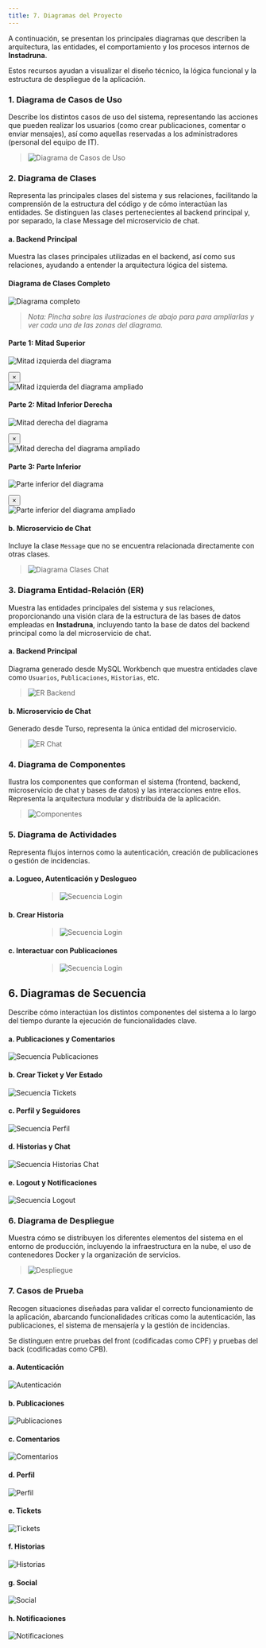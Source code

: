 ```yaml
---
title: 7. Diagramas del Proyecto
---
```

<div class="justify-text">

A continuación, se presentan los principales diagramas que describen la arquitectura, las entidades, el comportamiento y los procesos internos de **Instadruna**. 

Estos recursos ayudan a visualizar el diseño técnico, la lógica funcional y la estructura de despliegue de la aplicación.


### 1. Diagrama de Casos de Uso


Describe los distintos casos de uso del sistema, representando las acciones que pueden realizar los usuarios (como crear publicaciones, comentar o enviar mensajes), así como aquellas reservadas a los administradores (personal del equipo de IT).


> ![Diagrama de Casos de Uso](/DiagramaCasoUso.png)



### 2. Diagrama de Clases

Representa las principales clases del sistema y sus relaciones, facilitando la comprensión de la estructura del código y de cómo interactúan las entidades. Se distinguen las clases pertenecientes al backend principal y, por separado, la clase Message del microservicio de chat.

#### a. Backend Principal

Muestra las clases principales utilizadas en el backend, así como sus relaciones, ayudando a entender la arquitectura lógica del sistema.

#### Diagrama de Clases Completo

<img src="/DiagramaClasesN.png" alt="Diagrama completo" />

> *Nota: Pincha sobre las ilustraciones de abajo para para ampliarlas y ver cada una de las zonas del diagrama.*

#### Parte 1: Mitad Superior

<img
  src="/DiagClases1.png"
  alt="Mitad izquierda del diagrama"
  class="lightbox-trigger"
  onclick="document.getElementById('lightbox-1').classList.add('active')"
/>

<div
  id="lightbox-1"
  class="lightbox-overlay"
  onclick="this.classList.remove('active')"
>
  <button
    class="lightbox-close-btn"
    onclick="document.getElementById('lightbox-1').classList.remove('active'); event.stopPropagation();"
  >
    &times;
  </button>
  <div class="lightbox-scroll-container" onclick="event.stopPropagation()">
    <img src="/DiagClases1.png" alt="Mitad izquierda del diagrama ampliado" />
  </div>
</div>

#### Parte 2: Mitad Inferior Derecha

<img
  src="/DiagClases2.png"
  alt="Mitad derecha del diagrama"
  class="lightbox-trigger"
  onclick="document.getElementById('lightbox-2').classList.add('active')"
/>

<div
  id="lightbox-2"
  class="lightbox-overlay"
  onclick="this.classList.remove('active')"
>
  <button
    class="lightbox-close-btn"
    onclick="document.getElementById('lightbox-2').classList.remove('active'); event.stopPropagation();"
  >
    &times;
  </button>
  <div class="lightbox-scroll-container" onclick="event.stopPropagation()">
    <img src="/DiagClases2.png" alt="Mitad derecha del diagrama ampliado" />
  </div>
</div>

#### Parte 3: Parte Inferior

<img
  src="/DiagClases3.png"
  alt="Parte inferior del diagrama"
  class="lightbox-trigger"
  onclick="document.getElementById('lightbox-3').classList.add('active')"
/>

<div
  id="lightbox-3"
  class="lightbox-overlay"
  onclick="this.classList.remove('active')"
>
  <button
    class="lightbox-close-btn"
    onclick="document.getElementById('lightbox-3').classList.remove('active'); event.stopPropagation();"
  >
    &times;
  </button>
  <div class="lightbox-scroll-container" onclick="event.stopPropagation()">
    <img src="/DiagClases3.png" alt="Parte inferior del diagrama ampliado" />
  </div>
</div>

#### b. Microservicio de Chat
Incluye la clase `Message` que no se encuentra relacionada directamente con otras clases.

> ![Diagrama Clases Chat](/Claseb2.png)


### 3. Diagrama Entidad-Relación (ER)

 Muestra las entidades principales del sistema y sus relaciones, proporcionando una visión clara de la estructura de las bases de datos empleadas en **Instadruna**, incluyendo tanto la base de datos del backend principal como la del microservicio de chat.

#### a. Backend Principal
Diagrama generado desde MySQL Workbench que muestra entidades clave como `Usuarios`, `Publicaciones`, `Historias`, etc.

> ![ER Backend](/ERB1.png)

#### b. Microservicio de Chat
Generado desde Turso, representa la única entidad del microservicio.

> ![ER Chat](/ERB2.png)


### 4. Diagrama de Componentes
Ilustra los componentes que conforman el sistema (frontend, backend, microservicio de chat y bases de datos) y las interacciones entre ellos. Representa la arquitectura modular y distribuida de la aplicación.

> ![Componentes](/ComponentesDiagramF.png)



### 5. Diagrama de Actividades
Representa flujos internos como la autenticación, creación de publicaciones o gestión de incidencias.

#### a. Logueo, Autenticación y Deslogueo

<div style="margin-left: 4rem;">

>![Secuencia Login](/DA1.png)

</div>

#### b. Crear Historia

<div style="margin-left: 4rem;">

>![Secuencia Login](/DA2.png)

</div>

#### c. Interactuar con Publicaciones

<div style="margin-left: 4rem;">

>![Secuencia Login](/DA3.png)

</div>


## 6. Diagramas de Secuencia

 Describe cómo interactúan los distintos componentes del sistema a lo largo del tiempo durante la ejecución de funcionalidades clave.

#### a. Publicaciones y Comentarios  
  
  ![Secuencia Publicaciones](/DiagramaSecuenciaPublicaciones.png)


#### b. Crear Ticket y Ver Estado  
  ![Secuencia Tickets](/DiagramaSecuenciaTiketsyEstado.png)

#### c. Perfil y Seguidores
  ![Secuencia Perfil](/DiagramaSecuenciaPerfilYSeguimientos.png)

#### d. Historias y Chat  
  
  ![Secuencia Historias Chat](/DiagramaSecuenciasHistoriasyChat.png)


#### e. Logout y Notificaciones
  
  ![Secuencia Logout](/DiagramaSecuenciasLogoutyNotificaciones.png)



### 6. Diagrama de Despliegue
Muestra cómo se distribuyen los diferentes elementos del sistema en el entorno de producción, incluyendo la infraestructura en la nube, el uso de contenedores Docker y la organización de servicios.

> ![Despliegue](/DiagramaDespliegue.png)



### 7. Casos de Prueba
Recogen situaciones diseñadas para validar el correcto funcionamiento de la aplicación, abarcando funcionalidades críticas como la autenticación, las publicaciones, el sistema de mensajería y la gestión de incidencias.

Se distinguen entre pruebas del front (codificadas como CPF) y pruebas del back (codificadas como CPB).

#### a. Autenticación  
  
  ![Autenticación](/CP1.png)

#### b. Publicaciones  
  
  ![Publicaciones](/CP2.png)

#### c. Comentarios 
  
  ![Comentarios](/CP3.png)

#### d. Perfil  
  
  ![Perfil](/CP4.png)

#### e. Tickets  
  
  ![Tickets](/CP5.png)

#### f. Historias  
  
  ![Historias](/CP6.png)

#### g. Social
  
  ![Social](/CP7.png)

#### h. Notificaciones  
  
  ![Notificaciones](/CP8.png)





</div>